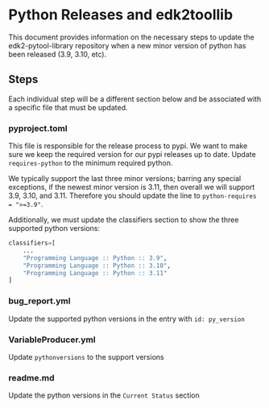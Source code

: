 # Python Releases and edk2toollib

This document provides information on the necessary steps to update the
edk2-pytool-library repository when a new minor version of python has been
released (3.9, 3.10, etc).

## Steps

Each individual step will be a different section below and be associated with
a specific file that must be updated.

### pyproject.toml

This file is responsible for the release process to pypi. We want to make sure
we keep the required version for our pypi releases up to date. Update
`requires-python` to the minimum required python.

We typically support the last three minor versions; barring any special
exceptions, if the newest minor version is 3.11, then overall we will support
3.9, 3.10, and 3.11. Therefore you should update the line to
`python-requires = ">=3.9"`.

Additionally, we must update the classifiers section to show the three
supported python versions:

```python
classifiers=[
    ...
    "Programming Language :: Python :: 3.9",
    "Programming Language :: Python :: 3.10",
    "Programming Language :: Python :: 3.11"
]
```
### bug_report.yml

Update the supported python versions in the entry with `id: py_version`

### VariableProducer.yml

Update `pythonversions` to the support versions

### readme.md

Update the python versions in the `Current Status` section
